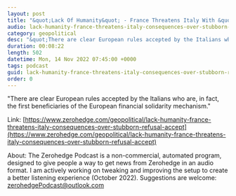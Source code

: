 ```yaml
---
layout: post
title: "&quot;Lack Of Humanity&quot; - France Threatens Italy With &quot;Consequences&quot; Over &quot;Stubborn Refusal&quot; To Accept Migrants"
audio: lack-humanity-france-threatens-italy-consequences-over-stubborn-refusal-accept-0
category: geopolitical
desc: "&quot;There are clear European rules accepted by the Italians who are, in fact, the first beneficiaries of the European financial solidarity mechanism.&quot;"
duration: 00:08:22
length: 502
datetime: Mon, 14 Nov 2022 07:45:00 +0000
tags: podcast
guid: lack-humanity-france-threatens-italy-consequences-over-stubborn-refusal-accept-0
order: 0
---
```

&quot;There are clear European rules accepted by the Italians who are, in fact, the first beneficiaries of the European financial solidarity mechanism.&quot;

Link: [https://www.zerohedge.com/geopolitical/lack-humanity-france-threatens-italy-consequences-over-stubborn-refusal-accept](https://www.zerohedge.com/geopolitical/lack-humanity-france-threatens-italy-consequences-over-stubborn-refusal-accept)

About: The Zerohedge Podcast is a non-commercial, automated program, designed to give people a way to get news from Zerohedge in an audio format.  I am actively working on tweaking and improving the setup to create a better listening experience (October 2022).  Suggestions are welcome: [zerohedgePodcast@outlook.com](mailto:zerohedgePodcast@outlook.com)